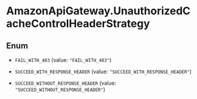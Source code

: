 # AmazonApiGateway.UnauthorizedCacheControlHeaderStrategy

## Enum


* `FAIL_WITH_403` (value: `"FAIL_WITH_403"`)

* `SUCCEED_WITH_RESPONSE_HEADER` (value: `"SUCCEED_WITH_RESPONSE_HEADER"`)

* `SUCCEED_WITHOUT_RESPONSE_HEADER` (value: `"SUCCEED_WITHOUT_RESPONSE_HEADER"`)


